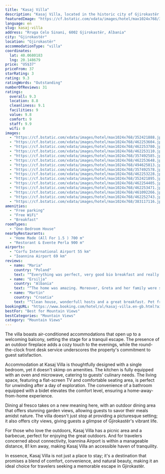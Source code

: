 ```yaml
---
title: "Kasaj Villa"
description: "Kasaj Villa, located in the historic city of Gjirokastër, presents a serene retreat just a stone's throw away from the enchanting Zaravina Lake, 43 km to be precise."
featuredImage: "https://cf.bstatic.com/xdata/images/hotel/max1024x768/352421888.jpg?k=4a7e3e8b2bfd1f6cba3a1f8778ffbc97a4d54de21b17232daab85acd87a5c64b&o=&hp=1"
language: en
slug: kasaj-villa
address: "Rruga Celo Sinani, 6002 Gjirokastër, Albania"
city: "Gjirokastër"
location: "Gjirokastër"
accommodationType: "villa"
coordinates:
  lat: 40.0680183
  lng: 20.148679
price: "US$37"
priceFrom: 37
starRating: 3
rating: 9.3
ratingWords: "Outstanding"
numberOfReviews: 31
ratings:
  overall: 9.3
  location: 8.8
  cleanliness: 9.1
  facilities: 9
  value: 9.8
  comfort: 9
  staff: 9.9
  wifi: 0
images:
  - "https://cf.bstatic.com/xdata/images/hotel/max1024x768/352421888.jpg?k=4a7e3e8b2bfd1f6cba3a1f8778ffbc97a4d54de21b17232daab85acd87a5c64b&o=&hp=1"
  - "https://cf.bstatic.com/xdata/images/hotel/max1024x768/462253604.jpg?k=7412236b8e9310f647336eb6ed0f49c0dc30470e96d8527cd8ef12181b9d5827&o=&hp=1"
  - "https://cf.bstatic.com/xdata/images/hotel/max1024x768/462253780.jpg?k=5d6c96968f926e0bf733c0f30123ebb7d636a69b3d168b57b6e4b07815285228&o=&hp=1"
  - "https://cf.bstatic.com/xdata/images/hotel/max1024x768/462253110.jpg?k=e2adc981b4b9f7af0f65623ea9c2af03e3d0ac78404c45890df9cfe3598a1067&o=&hp=1"
  - "https://cf.bstatic.com/xdata/images/hotel/max1024x768/357492585.jpg?k=3736c3f15d3c7c579c15fb491610c3c5af8146da471ffe60178b2c7fd358f111&o=&hp=1"
  - "https://cf.bstatic.com/xdata/images/hotel/max1024x768/462253648.jpg?k=634d20940a3e180b9238ef785671bd48fee636cab2739bcf9b6e4c45833f687e&o=&hp=1"
  - "https://cf.bstatic.com/xdata/images/hotel/max1024x768/494625813.jpg?k=a5036e2921359e64e9647ac1fdbb94d94b900902739141d851d9619e8134c28b&o=&hp=1"
  - "https://cf.bstatic.com/xdata/images/hotel/max1024x768/357492578.jpg?k=dfae37b3a73d0b03060c4e08b3d09c1de07a520e805fa768715a0c3cd6a2e10a&o=&hp=1"
  - "https://cf.bstatic.com/xdata/images/hotel/max1024x768/462253228.jpg?k=ff4d237c70a98cca47c06519b2967b419b91c42922a5a3d0db84c6d8994576a5&o=&hp=1"
  - "https://cf.bstatic.com/xdata/images/hotel/max1024x768/352421895.jpg?k=4dd3010551f19c6e4c226401c8183a70de644eb105c933acb5abf77ba1c69507&o=&hp=1"
  - "https://cf.bstatic.com/xdata/images/hotel/max1024x768/462254405.jpg?k=93fb76f896a9abc501efcdb80ccad7283eb491c03627ba2f02c0f324c5a1d2b7&o=&hp=1"
  - "https://cf.bstatic.com/xdata/images/hotel/max1024x768/462253471.jpg?k=4b8cc345440c7a38bd059591a61090a1b2fda719d97c185494a75ed7e5938e5f&o=&hp=1"
  - "https://cf.bstatic.com/xdata/images/hotel/max1024x768/461092266.jpg?k=ccd77a022fac99bfbe40e767079a6700aa7893864baaba8154cddf56d4309aca&o=&hp=1"
  - "https://cf.bstatic.com/xdata/images/hotel/max1024x768/462252743.jpg?k=b47254a07bfe365428152c12fc2bef5d3a548911043c83b0cf18b80d3f6f3101&o=&hp=1"
  - "https://cf.bstatic.com/xdata/images/hotel/max1024x768/383117116.jpg?k=fa4ced6a2b7820801b0bd3273ef423a315ba20064a84a48c3f2714be79290918&o=&hp=1"
amenities:
  - "Free parking"
  - "Free WiFi"
  - "Breakfast"
roomTypes:
  - "One-Bedroom House"
nearbyRestaurants:
  - "Home Made (All For 1.5 ) 700 m"
  - "Restorant & Evente Perla 900 m"
airports:
  - "Corfu International Airport 55 km"
  - "Ioannina Airport 69 km"
reviews:
  - name: "Maria"
    country: "Poland"
    text: "“Everything was perfect, very good bio breakfast and really nice terrace. The villa was very clean and comfortable. For sure would come back here again.”"
  - name: "Ersilja"
    country: "Albania"
    text: "“The home was amazing. Moreover, Greta and her family were so kind and lovely, that we felt like we were a family. The food that Greta prepared for us was more than delicious. Breakfast was so yummy and the lunch was super tasty, with homemade and...”"
  - name: "Martin"
    country: "Croatia"
    text: "“Clean house, wonderfull hosts and a great breakfast. Pet friendly.”"
bookingURL: "https://www.booking.com/hotel/al/kasaj-villa.en-gb.html?aid=8035640"
bestFor: "Best for Mountain Views"
bestCategories: "Mountain Views"
category: "Mountain Views"
---
```


The villa boasts air-conditioned accommodations that open up to a welcoming balcony, setting the stage for a tranquil escape. The presence of an outdoor fireplace adds a cozy touch to the evenings, while the round-the-clock front desk service underscores the property's commitment to guest satisfaction.

Accommodation at Kasaj Villa is thoughtfully designed with a single bedroom, yet it doesn't skimp on amenities. The kitchen is fully equipped with an oven and microwave, catering to guests' culinary needs. The living space, featuring a flat-screen TV and comfortable seating area, is perfect for unwinding after a day of exploration. The convenience of a bathroom equipped with a bidet elevates the comfort level, ensuring a home-away-from-home experience.

Dining al fresco takes on a new meaning here, with an outdoor dining area that offers stunning garden views, allowing guests to savor their meals amidst nature. The villa doesn't just stop at providing a picturesque setting; it also offers city views, giving guests a glimpse of Gjirokastër's vibrant life.

For those who love the outdoors, Kasaj Villa has a picnic area and a barbecue, perfect for enjoying the great outdoors. And for travelers concerned about connectivity, Ioannina Airport is within a manageable distance, 81 km away, making Kasaj Villa an accessible haven of tranquility.

In essence, Kasaj Villa is not just a place to stay; it's a destination that promises a blend of comfort, convenience, and natural beauty, making it an ideal choice for travelers seeking a memorable escape in Gjirokastër.